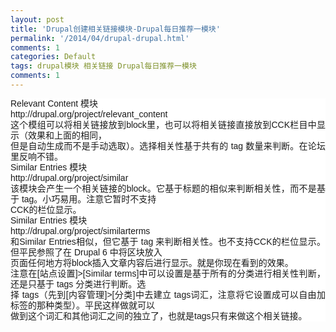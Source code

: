```yaml
---
layout: post
title: 'Drupal创建相关链接模块-Drupal每日推荐一模块'
permalink: '/2014/04/drupal-drupal.html'
comments: 1
categories: Default
tags: drupal模块 相关链接 Drupal每日推荐一模块
comments: 1
---
```

<div style="background-color: white; font-family: Arial, Verdana, sans-serif; font-size: 14px; line-height: 17px; text-align: justify;">Relevant Content 模块</div>

<div style="background-color: white; font-family: Arial, Verdana, sans-serif; font-size: 14px; line-height: 17px; text-align: justify;">http://drupal.org/project/relevant_content</div>

<div style="background-color: white; font-family: Arial, Verdana, sans-serif; font-size: 14px; line-height: 17px; text-align: justify;">这个模组可以将相关链接放到block里，也可以将相关链接直接放到CCK栏目中显示（效果和上面的相同，<br/>但是自动生成而不是手动选取）。选择相关性基于共有的 tag 数量来判断。在论坛里反响不错。</div>

<div style="background-color: white; font-family: Arial, Verdana, sans-serif; font-size: 14px; line-height: 17px; text-align: justify;">Similar Entries 模块</div>

<div style="background-color: white; font-family: Arial, Verdana, sans-serif; font-size: 14px; line-height: 17px; text-align: justify;">http://drupal.org/project/similar</div>

<div style="background-color: white; font-family: Arial, Verdana, sans-serif; font-size: 14px; line-height: 17px; text-align: justify;">该模块会产生一个相关链接的block。它基于标题的相似来判断相关性，而不是基于 tag。小巧易用。注意它暂时不支持<br/>CCK的栏位显示。</div>

<div style="background-color: white; font-family: Arial, Verdana, sans-serif; font-size: 14px; line-height: 17px; text-align: justify;">Similar Entries 模块</div>

<div style="background-color: white; font-family: Arial, Verdana, sans-serif; font-size: 14px; line-height: 17px; text-align: justify;">http://drupal.org/project/similarterms</div>

<div style="background-color: white; font-family: Arial, Verdana, sans-serif; font-size: 14px; line-height: 17px; text-align: justify;">和Similar Entries相似，但它基于 tag 来判断相关性。也不支持CCK的栏位显示。但平民参照了在 Drupal 6 中将区块放入<br/>页面任何地方将block插入文章内容后进行显示。就是你现在看到的效果。<br/>注意在[站点设置]&gt;[Similar terms]中可以设置是基于所有的分类进行相关性判断，还是只基于 tags 分类进行判断。选<br/>择 tags（先到[内容管理]&gt;[分类]中去建立 tags词汇，注意将它设置成可以自由加标签的那种类型）。平民这样做就可以<br/>做到这个词汇和其他词汇之间的独立了，也就是tags只有来做这个相关链接。</div>